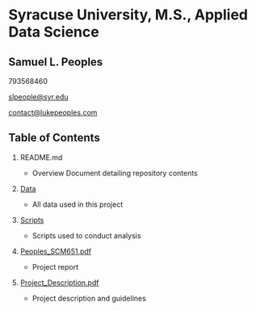 # Syracuse University, M.S., Applied Data Science
## Samuel L. Peoples

793568460

slpeople@syr.edu

contact@lukepeoples.com

## Table of Contents

1. README.md 
    - Overview Document detailing repository contents

2. [Data](https://github.com/SLPeoples/MSADS_Portfolio/tree/master/SCM651_BusinessAnalytics/data)
    - All data used in this project

3. [Scripts](https://github.com/SLPeoples/MSADS_Portfolio/tree/master/SCM651_BusinessAnalytics/scripts)
    - Scripts used to conduct analysis

4. [Peoples_SCM651.pdf](https://github.com/SLPeoples/MSADS_Portfolio/blob/master/SCM651_BusinessAnalytics/Peoples_SCM651.pdf)
    - Project report
  
5. [Project_Description.pdf](https://github.com/SLPeoples/MSADS_Portfolio/blob/master/SCM651_BusinessAnalytics/Project_Description.pdf)
    - Project description and guidelines
